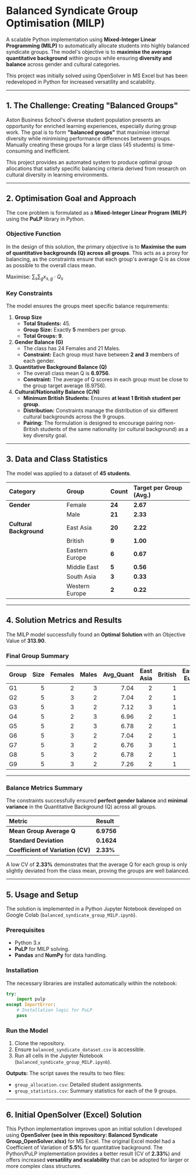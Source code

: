 # Balanced Syndicate Group Optimisation (MILP)

A scalable Python implementation using **Mixed-Integer Linear Programming (MILP)** to automatically allocate students into highly balanced syndicate groups. The model's objective is to **maximise the average quantitative background** within groups while ensuring **diversity and balance** across gender and cultural categories.

This project was initially solved using OpenSolver in MS Excel but has been redeveloped in Python for increased versatility and scalability.

-----

## 1\. The Challenge: Creating "Balanced Groups"

Aston Business School's diverse student population presents an opportunity for enriched learning experiences, especially during group work. The goal is to form **"balanced groups"** that maximise internal diversity while minimising performance differences between groups. Manually creating these groups for a large class (45 students) is time-consuming and inefficient.

This project provides an automated system to produce optimal group allocations that satisfy specific balancing criteria derived from research on cultural diversity in learning environments.

-----

## 2\. Optimisation Goal and Approach

The core problem is formulated as a **Mixed-Integer Linear Program (MILP)** using the **PuLP** library in Python.

### Objective Function

In the design of this solution, the primary objective is to **Maximise the sum of quantitative backgrounds (Q) across all groups**. This acts as a proxy for balancing, as the constraints ensure that each group's average Q is as close as possible to the overall class mean.

Maximise: $\sum_{s} \sum_{g} x_{s, g} \cdot Q_s$

### Key Constraints

The model ensures the groups meet specific balance requirements:

1.  **Group Size**
      * **Total Students:** 45.
      * **Group Size:** Exactly **5** members per group.
      * **Total Groups:** **9**.
2.  **Gender Balance (G)**
      * The class has 24 Females and 21 Males.
      * **Constraint:** Each group must have between **2 and 3** members of each gender.
3.  **Quantitative Background Balance (Q)**
      * The overall class mean Q is **6.9756**.
      * **Constraint:** The average of Q scores in each group must be close to the group target average (6.9756).
4.  **Cultural/Nationality Balance (C/N)**
      * **Minimum British Students:** Ensures **at least 1 British student per group**.
      * **Distribution:** Constraints manage the distribution of six different cultural backgrounds across the 9 groups.
      * **Pairing:** The formulation is designed to encourage pairing non-British students of the same nationality (or cultural background) as a key diversity goal.

-----

## 3\. Data and Class Statistics

The model was applied to a dataset of **45 students**.

| Category | Group | Count | Target per Group (Avg.) |
| :--- | :--- | :--- | :--- |
| **Gender** | Female | **24** | **2.67** |
| | Male | **21** | **2.33** |
| **Cultural Background** | East Asia | **20** | **2.22** |
| | British | **9** | **1.00** |
| | Eastern Europe | **6** | **0.67** |
| | Middle East | **5** | **0.56** |
| | South Asia | **3** | **0.33** |
| | Western Europe | **2** | **0.22** |

-----

## 4\. Solution Metrics and Results

The MILP model successfully found an **Optimal Solution** with an Objective Value of **313.90**.

### Final Group Summary

| Group | Size | Females | Males | Avg\_Quant | East Asia | British | Eastern Europe | Middle East | South Asia | Western Europe |
|:--------|-------:|----------:|--------:|------------:|------------:|----------:|-----------------:|--------------:|-------------:|-----------------:|
| G1 | 5 | 2 | 3 | 7.04 | 2 | 1 | 1 | 1 | 0 | 0 |
| G2 | 5 | 3 | 2 | 7.04 | 2 | 1 | 1 | 1 | 0 | 0 |
| G3 | 5 | 3 | 2 | 7.12 | 3 | 1 | 0 | 0 | 0 | 1 |
| G4 | 5 | 2 | 3 | 6.96 | 2 | 1 | 0 | 1 | 1 | 0 |
| G5 | 5 | 2 | 3 | 6.78 | 2 | 1 | 1 | 1 | 0 | 0 |
| G6 | 5 | 3 | 2 | 7.04 | 2 | 1 | 2 | 0 | 0 | 0 |
| G7 | 5 | 3 | 2 | 6.76 | 3 | 1 | 0 | 0 | 1 | 0 |
| G8 | 5 | 3 | 2 | 6.78 | 2 | 1 | 0 | 1 | 0 | 1 |
| G9 | 5 | 3 | 2 | 7.26 | 2 | 1 | 1 | 0 | 1 | 0 |

-----

### Balance Metrics Summary

The constraints successfully ensured **perfect gender balance** and **minimal variance** in the Quantitative Background (Q) across all groups.

| Metric | Result |
| :--- | :--- |
| **Mean Group Average Q** | **6.9756** |
| **Standard Deviation** | **0.1624** |
| **Coefficient of Variation (CV)** | **2.33%** |

A low CV of **2.33%** demonstrates that the average Q for each group is only slightly deviated from the class mean, proving the groups are well balanced.

-----

## 5\. Usage and Setup

The solution is implemented in a Python Jupyter Notebook developed on Google Colab (`balanced_syndicate_group_MILP.ipynb`).

### Prerequisites

  * Python 3.x
  * **PuLP** for MILP solving.
  * **Pandas** and **NumPy** for data handling.

### Installation

The necessary libraries are installed automatically within the notebook:

```python
try:
    import pulp
except ImportError:
    # Installation logic for PuLP
    pass
```

### Run the Model

1.  Clone the repository.
2.  Ensure `balanced_syndicate_dataset.csv` is accessible.
3.  Run all cells in the Jupyter Notebook (`balanced_syndicate_group_MILP.ipynb`).

**Outputs:**
The script saves the results to two files:

  * `group_allocation.csv`: Detailed student assignments.
  * `group_statistics.csv`: Summary statistics for each of the 9 groups.

-----

## 6\. Initial OpenSolver (Excel) Solution

This Python implementation improves upon an initial solution I developed using **OpenSolver (see in this repository: Balanced Syndicate Group_OpenSolver.xlsx)** for MS Excel. The original Excel model had a Coefficient of Variation of **5.5%** for quantitative background. The Python/PuLP implementation provides a better result (CV of **2.33%**) and offers increased **versatility and scalability** that can be adopted for larger or more complex class structures.
